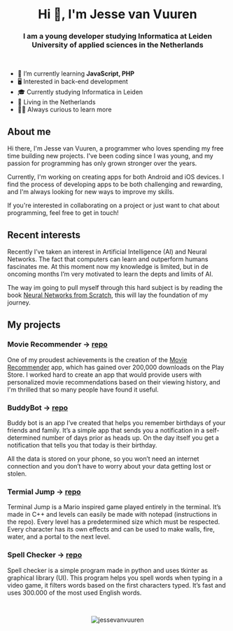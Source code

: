<h1 align="center">Hi 👋, I'm Jesse van Vuuren</h1>
<h3 align="center">I am a young developer studying Informatica at Leiden University of applied sciences in the Netherlands</h3>

<br>

- 🌱 I’m currently learning **JavaScript, PHP**
- 🖥️ Interested in back-end development
- 🎓 Currently studying Informatica in Leiden
- 🌷 Living in the Netherlands
- 👨‍🏫 Always curious to learn more


## About me


Hi there, I'm Jesse van Vuuren, a programmer who loves spending my free time building new projects. I've been coding since I was young, and my passion for programming has only grown stronger over the years.

Currently, I'm working on creating apps for both Android and iOS devices. I find the process of developing apps to be both challenging and rewarding, and I'm always looking for new ways to improve my skills.

If you're interested in collaborating on a project or just want to chat about programming, feel free to get in touch!


## Recent interests

Recently I’ve taken an interest in Artificial Intelligence (AI) and Neural Networks. The fact that computers can learn and outperform humans fascinates me. At this moment now my knowledge is limited, but in de oncoming months I’m very motivated to learn the depts and limits of AI.

The way im going to pull myself through this hard subject is by reading the book [Neural Networks from Scratch](https://nnfs.io), this will lay the foundation of my journey.


## My projects

### Movie Recommender -> [repo](https://github.com/JessevanVuuren/movieRecommender)
One of my proudest achievements is the creation of the [Movie Recommender](https://play.google.com/store/apps/details?id=com.jesse.movieRecommender) app, which has gained over 200,000 downloads on the Play Store. I worked hard to create an app that would provide users with personalized movie recommendations based on their viewing history, and I'm thrilled that so many people have found it useful.


### BuddyBot -> [repo](https://github.com/JessevanVuuren/BuddyBot)
Buddy bot is an app I’ve created that helps you remember birthdays of your friends and family. It’s a simple app that sends you a notification in a self-determined number of days prior as heads up. On the day itself you get a notification that tells you that today is their birthday. 

All the data is stored on your phone, so you won’t need an internet connection and you don’t have to worry about your data getting lost or stolen.


### Termial Jump -> [repo](https://github.com/JessevanVuuren/TerminalJump)
Terminal Jump is a Mario inspired game played entirely in the terminal. It’s made in C++ and levels can easily be made with notepad (instructions in the repo). Every level has a predetermined size which must be respected. Every character has its own effects and can be used to make walls, fire, water, and a portal to the next level.


### Spell Checker -> [repo](https://github.com/JessevanVuuren/SpellChecker)
Spell checker is a simple program made in python and uses tkinter as graphical library (UI). This program helps you spell words when typing in a video game, it filters words based on the first characters typed. It’s fast and uses 300.000 of the most used English words.


<br>
<div align="center">

<p><img align="center" src="https://github-readme-stats.vercel.app/api/top-langs?username=jessevanvuuren&show_icons=true&locale=en&layout=compact" alt="jessevanvuuren" /></p>
  
  </div>
